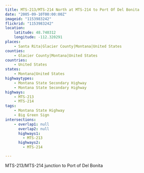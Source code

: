 ```yaml
---
title: MTS-213/MTS-214 North at MTS-214 to Port Of Del Bonita
date: "2005-09-10T00:00:00Z"
imageid: "1153983242"
flickrid: "1153983242"
location:
    latitude: 48.740312
    longitude: -112.320291
places:
    - Santa Rita|Glacier County|Montana|United States
counties:
    - Glacier County|Montana|United States
countries:
    - United States
states:
    - Montana|United States
highwaytypes:
    - Montana State Secondary Highway
    - Montana State Secondary Highway
highways:
    - MTS-213
    - MTS-214
tags:
    - Montana State Highway
    - Big Green Sign
intersections:
    - overlap1: null
      overlap2: null
      highways1:
        - MTS-213
      highways2:
        - MTS-214

---
```

MTS-213/MTS-214 junction to Port of Del Bonita